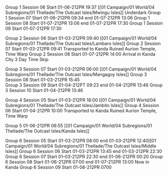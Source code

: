 Group 1 Session 06 Start 01-06-212PR 19:37 [[01 Campaign/01 World/04 Subregions/01 Thellade/The Outcast Isles/Mwingu Isles]] Underdark
Group 1 Session 07 Start 01-06-212PR 09:34 end 01-07-212PR 13:06
Group 1 Session 08 Start 01-07-212PR 13:06 end 01-07-212PR 17:30
Group 1 Session 09 Start  01-07-212PR 17:30




Group 2 Session 06 Start 01-03-212PR 09:40 [[01 Campaign/01 World/04 Subregions/01 Thellade/The Outcast Isles/Lambaro Isles]]
Group 2 Session 07 Start 01-03-212PR 09:41  Transported to Kanda Ruined Aurion Temple, Time Warp
Group 2 Session 08 Start 01-07-212PR 14:00  Arrival in Kanda City 3 Day Time Skip

Group 3 Session 07 Start 01-03-212PR 06:00 [[01 Campaign/01 World/04 Subregions/01 Thellade/The Outcast Isles/Mangagoy Isles]]
Group 3 Session 08 Start 01-03-212PR 15:45  
Group 3 Session 09 Start 01-04-212PT 09:23 end 01-04-212PR 13:46
Group 3 Session 10 Start 01-04-212PR 13:46

Group 4 Session 05 Start 01-03-212PR 18:00 [[01 Campaign/01 World/04 Subregions/01 Thellade/The Outcast Isles/Jambito Isles]]
Group 4 Session 06 Start 01-04-212PR 10:00   Transported to Kanda Ruined Aurion Temple, Time Warp


Group 5 01-06-212PR 06:55 [[01 Campaign/01 World/04 Subregions/01 Thellade/The Outcast Isles/Kanda Isles]]

Group 6 Session 05 Start 01-03-212PR 08:00 end 01-03-212PR 12:40[[01 Campaign/01 World/04 Subregions/01 Thellade/The Outcast Isles/Middle Isles]] 
Group 6 Session 06 Start 01-03-212PR 13:45 end 01-03-212PR 22:30
Group 6 Session 07 Start 01-03-212PR 22:30 end 01-06-212PR 00:20
Group 6 Session 08 Start 01-06-212PR 07:00 end 01-07-212PR 13:00 Now in Kanda
Group 6 Session 09 Start 01-08-212PR 0700